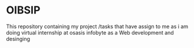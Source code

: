 # OIBSIP
This repository containing my project /tasks that have assign to me as i am doing virtual internship at osasis infobyte as a Web development and desinging
